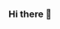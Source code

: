 ### Hi there 👋

<!--
Hi! I'm Mi Yeon (pronounced like Neon) and I'm a dual MBA & MIA candidate at Columbia University.

- 🔭 I’m currently working on getting a final project idea for Text Analysis in Python
- 🌱 I’m currently learning about birds
- 🤔 I’m looking for help with understanding policy structures around AI 
- 💬 Ask me about: happy hour deals in New York
- 📫 How to reach me: comment on my github!
- :grinning_face_with_smiling_eyes: Pronouns: she/her
-->
